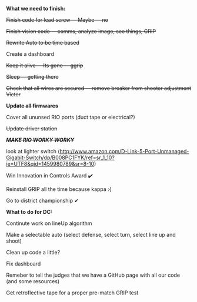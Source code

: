 **What we need to finish:**

~~Finish code for lead screw -- Maybe -- no~~ 

~~Finish vision code -- comms, analyze image, see things, GRIP~~

~~Rewrite Auto to be time based~~

Create a dashboard

~~Keep it alive -- Its gone -- ggrip~~

~~Sleep -- getting there~~

~~Check that all wires are secured -- remove breaker from shooter adjustment Victor~~

~~**Update all firmwares**~~

Cover all ununsed RIO ports (duct tape or electrical?)

~~Update driver station~~

~~***MAKE RIO WORKY WORKY***~~

look at lighter switch (http://www.amazon.com/D-Link-5-Port-Unmanaged-Gigabit-Switch/dp/B008PC1FYK/ref=sr_1_10?ie=UTF8&qid=1459980789&sr=8-10)

Win Innovation in Controls Award ✔️

Reinstall GRIP all the time because kappa :{

Go to district championship ✔

**What to do for DC:**

Continute work on lineUp algorithm

Make a selectable auto (select defense, select turn, select line up and shoot)

Clean up code a little?

Fix dashboard

Remeber to tell the judges that we have a GitHub page with all our code (and some resources)

Get retroflective tape for a proper pre-match GRIP test 

